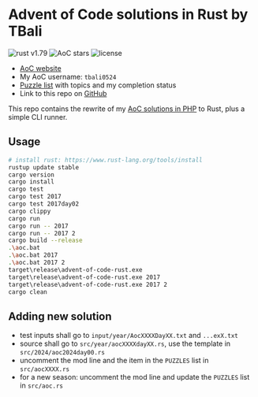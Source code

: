 # Advent of Code solutions in Rust by TBali

![rust v1.79](https://shields.io/badge/rust-1.79-blue?logo=rust)
![AoC stars](https://img.shields.io/badge/total%20AoC%20⭐-8-yellow)
![license](https://img.shields.io/github/license/tbali0524/advent-of-code-rust)

* [AoC website](https://adventofcode.com/)
* My AoC username: `tbali0524`
* [Puzzle list](puzzles.md) with topics and my completion status
* Link to this repo on [GitHub](https://github.com/tbali0524/advent-of-code-rust)

This repo contains the rewrite of my [AoC solutions in PHP](https://github.com/tbali0524/advent-of-code-solutions) to Rust, plus a simple CLI runner.

## Usage

```sh
# install rust: https://www.rust-lang.org/tools/install
rustup update stable
cargo version
cargo install
cargo test
cargo test 2017
cargo test 2017day02
cargo clippy
cargo run
cargo run -- 2017
cargo run -- 2017 2
cargo build --release
.\aoc.bat
.\aoc.bat 2017
.\aoc.bat 2017 2
target\release\advent-of-code-rust.exe
target\release\advent-of-code-rust.exe 2017
target\release\advent-of-code-rust.exe 2017 2
cargo clean
```

## Adding new solution

* test inputs shall go to `input/year/AocXXXXDayXX.txt` and `...exX.txt`
* source shall go to `src/year/aocXXXXdayXX.rs`, use the template in `src/2024/aoc2024day00.rs`
* uncomment the mod line and the item in the `PUZZLES` list in `src/aocXXXX.rs`
* for a new season: uncomment the mod line and update the `PUZZLES` list in `src/aoc.rs`
